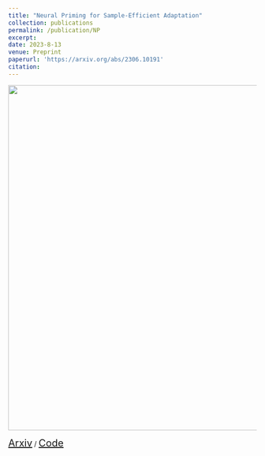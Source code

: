 ```yaml
---
title: "Neural Priming for Sample-Efficient Adaptation"
collection: publications
permalink: /publication/NP
excerpt: 
date: 2023-8-13
venue: Preprint
paperurl: 'https://arxiv.org/abs/2306.10191'
citation: 
---
```

<p float="left">
<img src="/images/teaser_np.png" width = "700"/>
</p>
<a style="font-size:20px" href="https://arxiv.org/abs/2301.04101">Arxiv</a> / <a style="font-size:20px" href="https://github.com/RAIVNLab/neural-priming">Code</a>